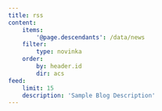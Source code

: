```yaml
---
title: rss
content:
    items:
        '@page.descendants': /data/news
    filter:
        type: novinka
    order:
        by: header.id
        dir: acs
feed:
    limit: 15
    description: 'Sample Blog Description'
---
```


